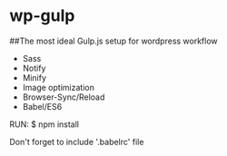 # wp-gulp
##The most ideal Gulp.js setup for wordpress workflow

- Sass
- Notify
- Minify
- Image optimization
- Browser-Sync/Reload
- Babel/ES6

RUN:
$ npm install

Don't forget to include '.babelrc' file
